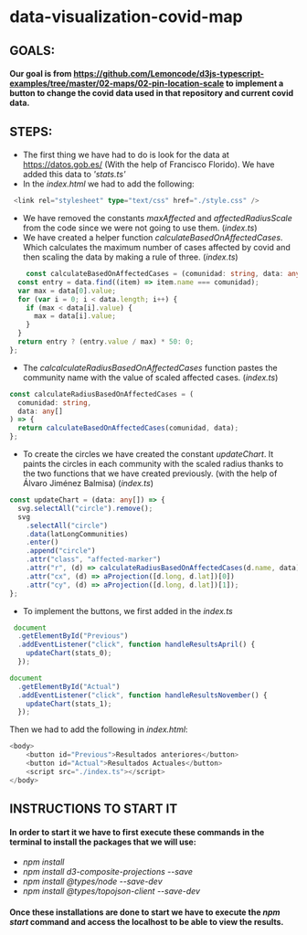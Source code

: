 # data-visualization-covid-map

## GOALS:

#### Our goal is from https://github.com/Lemoncode/d3js-typescript-examples/tree/master/02-maps/02-pin-location-scale to implement a button to change the covid data used in that repository and current covid data.

## STEPS:

#### 
 - The first thing we have had to do is look for the data at https://datos.gob.es/ (With the help of Francisco Florido). We have added this data to _'stats.ts'_
- In the _index.html_ we had to add the following:
```typescript
 <link rel="stylesheet" type="text/css" href="./style.css" />
```
-  We have removed the constants _maxAffected_ and _affectedRadiusScale_ from the code since we were not going to use them. (_index.ts_)
- We have created a helper function _calculateBasedOnAffectedCases_. Which calculates the maximum number of cases affected by covid and then scaling the data by making a rule of three. (_index.ts_)
```typescript
    const calculateBasedOnAffectedCases = (comunidad: string, data: any[]) => {
  const entry = data.find((item) => item.name === comunidad);
  var max = data[0].value;
  for (var i = 0; i < data.length; i++) {
    if (max < data[i].value) {
      max = data[i].value;
    }
  }
  return entry ? (entry.value / max) * 50: 0;
};
```
- The _calcalculateRadiusBasedOnAffectedCases_ function pastes the community name with the value of scaled affected cases. (_index.ts_)
```typescript
const calculateRadiusBasedOnAffectedCases = (
  comunidad: string,
  data: any[]
) => {
  return calculateBasedOnAffectedCases(comunidad, data);
};
```
- To create the circles we have created the constant _updateChart_. It paints the circles in each community with the scaled radius thanks to the two functions that we have created previously. (with the help of Álvaro Jiménez Balmisa) (_index.ts_)
```typescript
const updateChart = (data: any[]) => {
  svg.selectAll("circle").remove();
  svg
    .selectAll("circle")
    .data(latLongCommunities)
    .enter()
    .append("circle")
    .attr("class", "affected-marker")
    .attr("r", (d) => calculateRadiusBasedOnAffectedCases(d.name, data))
    .attr("cx", (d) => aProjection([d.long, d.lat])[0])
    .attr("cy", (d) => aProjection([d.long, d.lat])[1]);
};

```
- To implement the buttons, we first added in the _index.ts_
```typescript
 document
  .getElementById("Previous")
  .addEventListener("click", function handleResultsApril() {
    updateChart(stats_0);
  });

document
  .getElementById("Actual")
  .addEventListener("click", function handleResultsNovember() {
    updateChart(stats_1);
  });
 ```
Then we had to add the following in _index.html_:
```typescript
<body>
    <button id="Previous">Resultados anteriores</button>
    <button id="Actual">Resultados Actuales</button>
    <script src="./index.ts"></script>
</body>
```
## INSTRUCTIONS TO START IT

#### In order to start it we have to first execute these commands in the terminal to install the packages that we will use:
 -  _npm install_
 -  _npm install d3-composite-projections --save_ 
 -  _npm install @types/node --save-dev_ 
 -  _npm install @types/topojson-client --save-dev_      

 #### Once these installations are done to start we have to execute the _npm start_ command and access the localhost to be able to view the results.